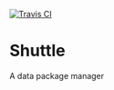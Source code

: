 [![Travis CI](https://travis-ci.org/henningpeters/shuttle.svg?branch=master)](https://travis-ci.org/henningpeters/shuttle)

# Shuttle

A data package manager
